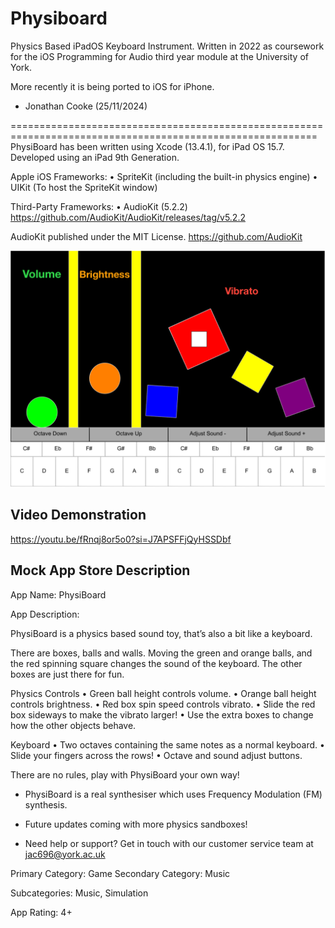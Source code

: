 # Physiboard
Physics Based iPadOS Keyboard Instrument.
Written in 2022 as coursework for the iOS Programming for Audio third year module at the University of York. 

More recently it is being ported to iOS for iPhone.

- Jonathan Cooke
  (25/11/2024)

===========================================================================================================
PhysiBoard has been written using Xcode (13.4.1), for iPad OS 15.7. Developed using an iPad 9th Generation.

Apple iOS Frameworks:
• SpriteKit (including the built-in physics engine)
• UIKit (To host the SpriteKit window)

Third-Party Frameworks:
• AudioKit (5.2.2) https://github.com/AudioKit/AudioKit/releases/tag/v5.2.2

AudioKit published under the MIT License.
https://github.com/AudioKit

![image](Images/MainInterface.png)

## Video Demonstration
https://youtu.be/fRnqj8or5o0?si=J7APSFFjQyHSSDbf

## Mock App Store Description

App Name: PhysiBoard

App Description:

PhysiBoard is a physics based sound toy, that’s also a bit like a keyboard. 

There are boxes, balls and walls. Moving the green and orange balls, and the red spinning square changes the sound of the keyboard. The other boxes are just there for fun.

Physics Controls
• Green ball height controls volume.
• Orange ball height controls brightness.
• Red box spin speed controls vibrato.
• Slide the red box sideways to make the vibrato larger!
• Use the extra boxes to change how the other objects behave.

Keyboard
• Two octaves containing the same notes as a normal keyboard.
• Slide your fingers across the rows!
• Octave and sound adjust buttons.

There are no rules, play with PhysiBoard your own way!

- PhysiBoard is a real synthesiser which uses Frequency Modulation (FM) synthesis.

- Future updates coming with more physics sandboxes!

- Need help or support? Get in touch with our customer service team at jac696@york.ac.uk


Primary Category: Game
Secondary Category: Music

Subcategories: Music, Simulation

App Rating: 4+
